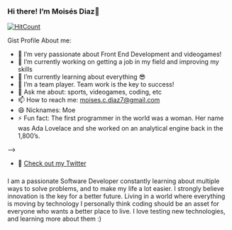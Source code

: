 ### Hi there! I’m Moisés Diaz👋

[![HitCount](http://hits.dwyl.com/moises-diaz/moises-diaz.svg)](http://hits.dwyl.com/moises-diaz/moises-diaz)

Gist Profile About me:

- 🤩 I’m very passionate about Front End Development and videogames!
- 🔭 I’m currently working on getting a job in my field and improving my skills
- 🌱 I’m currently learning about everything 😎
- 👯 I’m a team player. Team work is the key to success!
- 💬 Ask me about: sports, videogames, coding, etc
- 📫 How to reach me: moises.c.diaz7@gmail.com
- 😄 Nicknames: Moe
- ⚡ Fun fact: The first programmer in the world was a woman. Her name was Ada Lovelace and she worked on an analytical engine back in the 1,800’s.

-->

- 🐣 [Check out my Twitter](https://twitter.com/Soytwiter0)

### 

I am a passionate Software Developer constantly learning about multiple ways to solve problems, and to make my life a lot easier. I strongly believe innovation is the key for a better future. Living in a world where everything is moving by technology I personally think coding should be an asset for everyone who wants a better place to live. I love testing new technologies, and learning more about them :)
